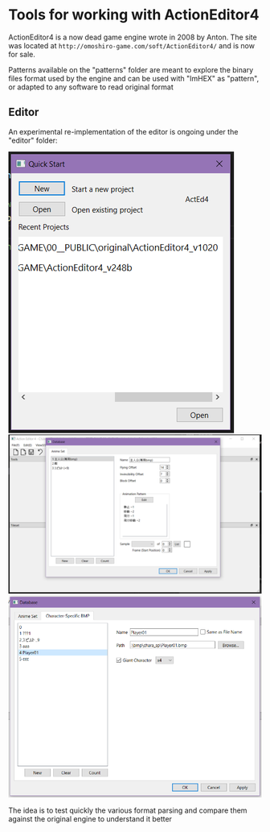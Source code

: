 # Tools for working with ActionEditor4

ActionEditor4 is a now dead game engine wrote in 2008 by Anton. The site was located at `http://omoshiro-game.com/soft/ActionEditor4/` and is now for sale.

Patterns available on the "patterns" folder are meant to explore the binary files format used by the engine and can be used with "ImHEX" as "pattern", or adapted to any software to read original format

## Editor

An experimental re-implementation of the editor is ongoing under the "editor" folder:

![QuickStart.png](editor/docs/QuickStart.png)
![Database.png](editor/docs/Database.png)
![BmpCharaExc.png](editor/docs/BmpCharaExc.png)

The idea is to test quickly the various format parsing and compare them against the original engine to understand it better
